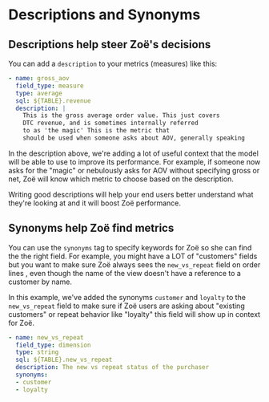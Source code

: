 # Descriptions and Synonyms

## Descriptions help steer Zoë's decisions

You can add a `description` to your metrics (measures) like this:

```yaml
- name: gross_aov
  field_type: measure
  type: average
  sql: ${TABLE}.revenue
  description: |
    This is the gross average order value. This just covers 
    DTC revenue, and is sometimes internally referred 
    to as 'the magic' This is the metric that 
    should be used when someone asks about AOV, generally speaking
```

In the description above, we're adding a lot of useful context that the model will be able to use to improve its performance. For example, if someone now asks for the "magic" or nebulously asks for AOV without specifying gross or net, Zoë will know which metric to choose based on the description.

Writing good descriptions will help your end users better understand what they're looking at and it will boost Zoë performance.

## Synonyms help Zoë find metrics

You can use the `synonyms` tag to specify keywords for Zoë so she can find the the right field. For example, you might have a LOT of "customers" fields but you want to make sure Zoë always sees the `new_vs_repeat` field on order lines , even though the name of the view doesn't have a reference to a customer by name.

In this example, we've added the synonyms `customer` and `loyalty` to the `new_vs_repeat` field to make sure if Zoë users are asking about "existing customers" or repeat behavior like "loyalty" this field will show up in context for Zoë.

```yaml
- name: new_vs_repeat
  field_type: dimension
  type: string
  sql: ${TABLE}.new_vs_repeat
  description: The new vs repeat status of the purchaser
  synonyms: 
  - customer
  - loyalty
```
